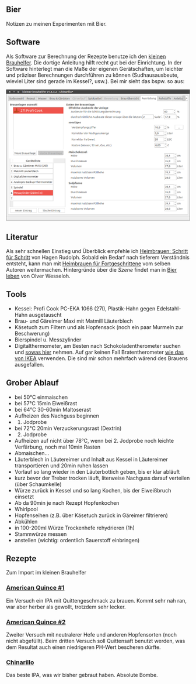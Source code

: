 ## Bier

Notizen zu meinen Experimenten mit Bier.

## Software

Als Software zur Berechnung der Rezepte benutze ich den [kleinen Brauhelfer](http://www.joerum.de/kleiner-brauhelfer/doku.php). Die dortige Anleitung hilft recht gut bei der Einrichtung. In der Software hinterlegt man die Maße der eigenen Gerätschaften, um leichter und präziser Berechnungen durchführen zu können (Sudhausausbeute, wieviel Liter sind gerade im Kessel?, usw.). Bei mir sieht das bspw. so aus:

![Braugeräte-Einstellungen](img/brauanlage.png?raw=1)

## Literatur

Als sehr schnellen Einstieg und Überblick empfehle ich [Heimbrauen: Schritt für Schritt](https://www.amazon.de/-/dp/3418008062/) von Hagen Rudolph. Sobald ein Bedarf nach tieferem Verständnis entsteht, kann man mit [Heimbrauen für Fortgeschrittene](https://www.amazon.de/-/dp/3418007899/) vom selben Autoren weitermachen. Hintergründe über die *Szene* findet man in [Bier leben](https://www.amazon.de/-/dp/3499629461) von Olver Wesseloh.

## Tools

- Kessel: Profi Cook PC-EKA 1066 (27l), Plastik-Hahn gegen Edelstahl-Hahn ausgetauscht
- Brau- und Gäreimer Maxi mit Matmill Läuterblech
- Käsetuch zum Filtern und als Hopfensack (noch ein paar Murmeln zur Beschwerung)
- Bierspindel u. Messzylinder
- Digitalthermometer, am Besten nach Schokoladentherometer suchen und [sowas hier](https://www.amazon.de/-/dp/B00CDOQEBK/) nehmen. Auf gar keinen Fall Bratentherometer [wie das von IKEA](http://www.ikea.com/de/de/catalog/products/20103016/) verwenden. Die sind mir schon mehrfach wärend des Brauens ausgefallen.

## Grober Ablauf

- bei 50°C einmaischen
- bei 57°C 15min Eiweißrast
- bei 64°C 30-60min Maltoserast
- Aufheizen des Nachguss beginnen
- 1. Jodprobe
- bei 72°C 20min Verzuckerungsrast (Dextrin)
- 2. Jodprobe
- Aufheizen auf nicht über 78°C, wenn bei 2. Jodprobe noch leichte Verfärbung, noch mal 10min Rasten
- Abmaischen...
- Läuterblech in Läutereimer und Inhalt aus Kessel in Läutereimer transportieren und 20min ruhen lassen
- Vorlauf so lang wieder in den Läuterbottich geben, bis er klar abläuft
- kurz bevor der Treber trocken läuft, literweise Nachguss darauf verteilen (über Schaumkelle)
- Würze zurück in Kessel und so lang Kochen, bis der Eiweißbruch einsetzt
- Ab da 90min je nach Rezept Hopfenkochen
- Whirlpool
- Hopfenseihen (z.B. über Käsetuch zurück in Gäreimer filtrieren)
- Abkühlen
- in 100-200ml Würze Trockenhefe rehydrieren (1h)
- Stammwürze messen
- anstellen (wichtig: ordentlich Sauerstoff einbringen)

## Rezepte

Zum Import im kleinen Brauhelfer

### [American Quince #1](rezepte/American%20Quince%20%231.xsud)

Ein Versuch ein IPA mit Quittengeschmack zu brauen. Kommt sehr nah ran, war aber herber als gewollt, trotzdem sehr lecker.

### [American Quince #2](rezepte/American%20Quince%20%232.xsud)

Zweiter Versuch mit neutralerer Hefe und anderen Hopfensorten (noch nicht abgefüllt). Beim dritten Versuch soll Quittensaft benutzt werden, was dem Resultat auch einen niedrigeren PH-Wert bescheren dürfte.

### [Chinarillo](rezepte/Chinarillo.xsud)

Das beste IPA, was wir bisher gebraut haben. Absolute Bombe.